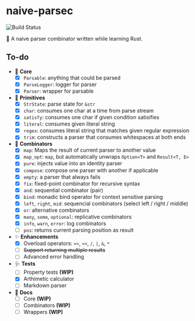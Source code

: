# naive-parsec

![Build Status](https://github.com/codgician/naive-parsec/actions/workflows/build.yml/badge.svg)

:frog: A naive parser combinator written while learning Rust.

## To-do

- 💖 **Core**
    - [x] `Parsable`: anything that could be parsed
    - [x] `ParseLogger`: logger for parser
    - [x] `Parser`: wrapper for parsable
- 🐣 **Primitives**
    - [x] `StrState`: parse state for `&str`
    - [x] `char`: consumes one char at a time from parse stream
    - [x] `satisfy`: consumes one char if given condition satisifies
    - [x] `literal`: consumes given literal string
    - [x] `regex`: consumes literal string that matches given regular expression
    - [x] `trim`: constructs a parser that consumes whitespaces at both ends
- 🍡 **Combinators**
    - [x] `map`: Maps the result of current parser to another value
    - [x] `map_opt`: `map`, but automatically unwraps `Option<T>` and `Result<T, E>`
    - [x] `pure`: injects value into an identity parser
    - [x] `compose`: compose one parser with another if applicable
    - [x] `empty`: a parser that always fails
    - [x] `fix`: fixed-point combinator for recursive syntax
    - [x] `and`: sequential combinator (pair)
    - [x] `bind`: monadic bind operator for context sensitive parsing
    - [x] `left`, `right`, `mid`: sequencial combinators (select left / right / middle)
    - [x] `or`: alternative combinators
    - [x] `many`, `some`, `optional`: replicative combinators
    - [x] `info`, `warn`, `error`: log combinators
    - [ ] `pos`: returns current parsing position as result
- ✨ **Enhancements**
    - [x] Overload operators: `>>`, `<<`, `/`, `|`, `&`, `*`
    - [ ] ~~Support returning multiple results~~
    - [ ] Advanced error handling
- 🩺 **Tests**
    - [ ] Property tests **(WIP)**
    - [x] Arthimetic calculator
    - [ ] Markdown parser
- 📄 **Docs**
    - [ ] Core **(WIP)**
    - [ ] Combinators **(WIP)**
    - [ ] Wrappers **(WIP)**

